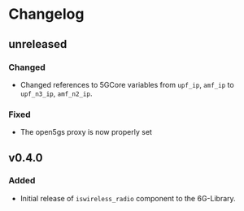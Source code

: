 # Changelog

## unreleased
### Changed
- Changed references to 5GCore variables from `upf_ip`, `amf_ip` to `upf_n3_ip`, `amf_n2_ip`.
### Fixed
- The open5gs proxy is now properly set


## v0.4.0
### Added
- Initial release of `iswireless_radio` component to the 6G-Library. 
